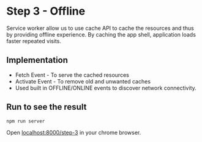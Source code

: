 # Step 3 - Offline

Service worker allow us to use cache API to cache the resources and thus by providing offline experience. By caching the app shell, application loads faster repeated visits.

## Implementation

- Fetch Event - To serve the cached resources
- Activate Event - To remove old and unwanted caches
- Used built in OFFLINE/ONLINE events to discover network connectivity.

## Run to see the result

```bash
npm run server
```

Open [localhost:8000/step-3](http://localhost:8000/step-3) in your chrome browser.
